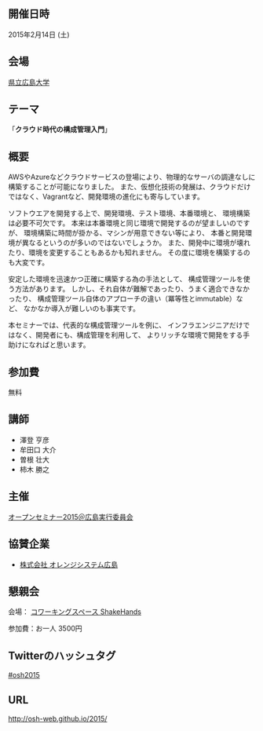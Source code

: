 ## 開催日時

2015年2月14日 (土)

## 会場

[県立広島大学](http://www.pu-hiroshima.ac.jp/)

## テーマ

「**クラウド時代の構成管理入門**」

## 概要

AWSやAzureなどクラウドサービスの登場により、物理的なサーバの調達なしに構築することが可能になりました。
また、仮想化技術の発展は、クラウドだけではなく、Vagrantなど、開発環境の進化にも寄与しています。

ソフトウエアを開発する上で、開発環境、テスト環境、本番環境と、
環境構築は必要不可欠です。
本来は本番環境と同じ環境で開発するのが望ましいのですが、
環境構築に時間が掛かる、マシンが用意できない等により、
本番と開発環境が異なるというのが多いのではないでしょうか。
また、開発中に環境が壊れたり、環境を変更することもあるかも知れません。
その度に環境を構築するのも大変です。

安定した環境を迅速かつ正確に構築する為の手法として、
構成管理ツールを使う方法があります。
しかし、それ自体が難解であったり、うまく適合できなかったり、
構成管理ツール自体のアプローチの違い（冪等性とimmutable）など、
なかなか導入が難しいのも事実です。


本セミナーでは、代表的な構成管理ツールを例に、
インフラエンジニアだけではなく、開発者にも、構成管理を利用して、
よりリッチな環境で開発をする手助けになればと思います。

## 参加費

無料

## 講師

* 澤登 亨彦
[<i class="fa fa-facebook"></i>](https://www.facebook.com/yukihiko.sawanobori )
[<i class="fa fa-twitter"></i>](https://twitter.com/sawanoboly)
[<i class="fa fa-github"></i>](https://github.com/sawanoboly)
* 牟田口 大介
[<i class="fa fa-facebook"></i>](https://www.facebook.com/daisuke.mutaguchi)
[<i class="fa fa-twitter"></i>](https://twitter.com/mutaguchi)
* 曽根 壮大
[<i class="fa fa-facebook"></i>](https://www.facebook.com/soudai.sone)
[<i class="fa fa-twitter"></i>](http://twitter.com/soudai1025)
[<i class="fa fa-github"></i>](https://github.com/soudai)
* 柿木 勝之
[<i class="fa fa-facebook"></i>](https://www.facebook.com/kakimomokuri)
[<i class="fa fa-twitter"></i>](http://twitter.com/k2works)
[<i class="fa fa-github"></i>](https://github.com/k2works)


## 主催

[オープンセミナー2015＠広島実行委員会](#staff)

## 協賛企業

* [株式会社 オレンジシステム広島](http://www.orange.co.jp/)

## 懇親会

会場： [コワーキングスペース ShakeHands](http://www.shakehands.jp/)

参加費：お一人 3500円

## Twitterのハッシュタグ

[#osh2015](https://twitter.com/search?q=%23osh2015&src=typd)

## URL

http://osh-web.github.io/2015/
